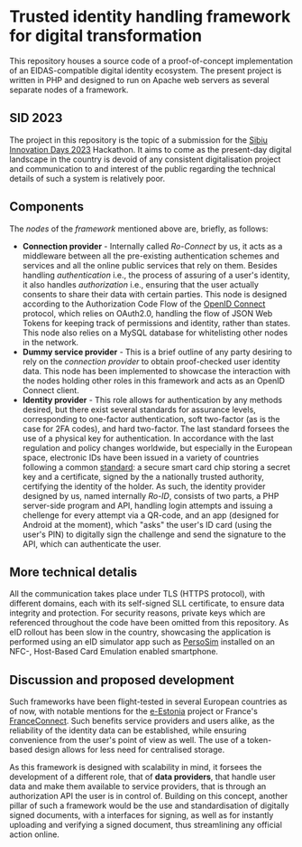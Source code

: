 # Trusted identity handling framework for digital transformation
This repository houses a source code of a proof-of-concept implementation of an EIDAS-compatible digital identity ecosystem. The present project is written in PHP and designed to run on Apache web servers as several separate nodes of a framework.

## SID 2023
The project in this repository is the topic of a submission for the [Sibiu Innovation Days 2023](https://events.ulbsibiu.ro/innovationdays/) Hackathon. It aims to come as the present-day digital landscape in the country is devoid of any consistent digitalisation project and communication to and interest of the public regarding the technical details of such a system is relatively poor.

## Components
The *nodes* of the *framework* mentioned above are, briefly, as follows:
- **Connection provider** - Internally called *Ro-Connect* by us, it acts as a middleware between all the pre-existing authentication schemes and services and all the online public services that rely on them. Besides handling *authentication* i.e., the process of assuring of a user's identity, it also handles *authorization* i.e., ensuring that the user actually consents to share their data with certain parties. This node is designed according to the Authorization Code Flow of the [OpenID Connect](https://openid.net/specs/openid-connect-core-1_0.html) protocol, which relies on OAuth2.0, handling the flow of JSON Web Tokens for keeping track of permissions and identity, rather than states. This node also relies on a MySQL database for whitelisting other nodes in the network.
- **Dummy service provider** - This is a brief outline of any party desiring to rely on the *connection provider* to obtain proof-checked user identity data. This node has been implemented to showcase the interaction with the nodes holding other roles in this framework and acts as an OpenID Connect client.
- **Identity provider** - This role allows for authentication by any methods desired, but there exist several standards for assurance levels, corresponding to one-factor authentication, soft two-factor (as is the case for 2FA codes), and hard two-factor. The last standard forsees the use of a physical key for authentication. In accordance with the last regulation and policy changes worldwide, but especially in the European space, electronic IDs have been issued in a variety of countries following a common [standard](https://www.id.ee/wp-content/uploads/2021/08/td-id1-chip-app-4.pdf): a secure smart card chip storing a secret key and a certificate, signed by the a nationally trusted authority, certifying the identity of the holder. As such, the identity provider designed by us, named internally *Ro-ID*, consists of two parts, a PHP server-side program and API, handling login attempts and issuing a chellenge for every attempt via a QR-code, and an app (designed for Android at the moment), which "asks" the user's ID card (using the user's PIN) to digitally sign the challenge and send the signature to the API, which can authenticate the user.

## More technical detalis
All the communication takes place under TLS (HTTPS protocol), with different domains, each with its self-signed SLL certificate, to ensure data integrity and protection. For security reasons, private keys which are referenced throughout the code have been omitted from this repository.
As eID rollout has been slow in the country, showcasing the application is performed using an eID simulator app such as [PersoSim](https://persosim.secunet.com/en/) installed on an NFC-, Host-Based Card Emulation enabled smartphone.

## Discussion and proposed development
Such frameworks have been flight-tested in several European countries as of now, with notable mentions for the [e-Estonia](https://e-estonia.com/solutions/interoperability-services/x-road/) project or France's [FranceConnect](https://franceconnect.gouv.fr/). Such benefits service providers and users alike, as the reliability of the identity data can be established, while ensuring convenience from the user's point of view as well. The use of a token-based design allows for less need for centralised storage.

As this framework is designed with scalability in mind, it forsees the development of a different role, that of **data providers**, that handle user data and make them available to service providers, that is through an authorization API the user is in control of.
Building on this concept, another pillar of such a framework would be the use and standardisation of digitally signed documents, with a interfaces for signing, as well as for instantly uploading and verifying a signed document, thus streamlining any official action online.
